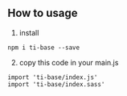 ## How to usage

1. install
```
npm i ti-base --save
```

2. copy this code in your main.js
```
import 'ti-base/index.js'
import 'ti-base/index.sass'
```